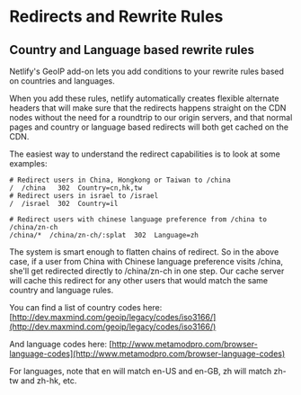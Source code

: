 # Redirects and Rewrite Rules

## Country and Language based rewrite rules

Netlify's GeoIP add-on lets you add conditions to your rewrite rules based on countries and languages.

When you add these rules, netlify automatically creates flexible alternate headers that will make sure that the redirects happens straight on the CDN nodes without the need for a roundtrip to our origin servers, and that normal pages and country or language based redirects will both get cached on the CDN.

The easiest way to understand the redirect capabilities is to look at some examples:

```
# Redirect users in China, Hongkong or Taiwan to /china
/  /china   302  Country=cn,hk,tw
# Redirect users in israel to /israel
/  /israel  302  Country=il

# Redirect users with chinese language preference from /china to /china/zn-ch
/china/*  /china/zn-ch/:splat  302  Language=zh
```

The system is smart enough to flatten chains of redirect. So in the above case, if a user from China with Chinese language preference visits /china, she'll get redirected directly to /china/zn-ch in one step. Our cache server will cache this redirect for any other users that would match the same country and language rules.

You can find a list of country codes here:
[http://dev.maxmind.com/geoip/legacy/codes/iso3166/](http://dev.maxmind.com/geoip/legacy/codes/iso3166/)

And language codes here:
[http://www.metamodpro.com/browser-language-codes](http://www.metamodpro.com/browser-language-codes)

For languages, note that en will match en-US and en-GB, zh will match zh-tw and zh-hk, etc.
